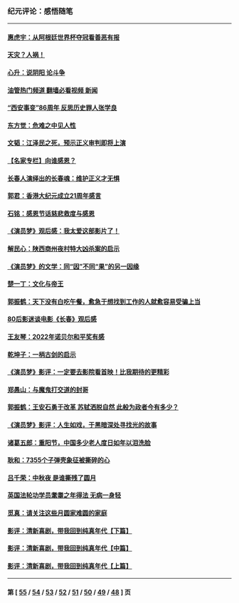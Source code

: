 ### 纪元评论：感悟随笔
---
#### [惠虎宇：从阿根廷世界杯夺冠看善恶有报](../../pages/nsc1035/n13889438.md?01080330) 
#### [天灾？人祸！](../../pages/nsc1035/n13900104.md?01080330) 
#### [心升：说阴阳 论斗争](../../pages/nsc1035/n13885189.md?01080330) 
#### [油管热门频道 翻墙必看视频 新闻](ok?01080330)
#### [“西安事变”86周年 反思历史罪人张学良](../../pages/nsc1035/n13882019.md?01080330) 
#### [东方觉：危难之中见人性](../../pages/nsc1035/n13881549.md?01080330) 
#### [文韬：江泽民之死，预示正义审判即将上演](../../pages/nsc1035/n13877698.md?01080330) 
#### [【名家专栏】向谁感恩？](../../pages/nsc1035/n13873797.md?01080330) 
#### [长春人演绎出的长春魂：维护正义才无惧](../../pages/nsc1035/n13871764.md?01080330) 
#### [郭君：香港大纪元成立21周年感言](../../pages/nsc1035/n13871269.md?01080330) 
#### [石铭：感恩节话慈悲救度与感恩](../../pages/nsc1035/n13869863.md?01080330) 
#### [《演员梦》观后感：我太爱这部影片了！](../../pages/nsc1035/n13866783.md?01080330) 
#### [解民心：陕西商州夜村特大凶杀案的启示](../../pages/nsc1035/n13865339.md?01080330) 
#### [《演员梦》的文学：同“因”不同“果”的另一因缘](../../pages/nsc1035/n13863930.md?01080330) 
#### [楚一丁：文化与帝王](../../pages/nsc1035/n13863143.md?01080330) 
#### [郭振鹤：天下没有白吃午餐，愈急于想找到工作的人就愈容易受骗上当](../../pages/nsc1035/n13860772.md?01080330) 
#### [80后影迷谈电影《长春》观后感](../../pages/nsc1035/n13852708.md?01080330) 
#### [王友琴：2022年诺贝尔和平奖有感](../../pages/nsc1035/n13848079.md?01080330) 
#### [乾坤子：一柄古剑的启示](../../pages/nsc1035/n13841954.md?01080330) 
#### [《演员梦》影评：一定要去影院看首映！比我期待的更精彩](../../pages/nsc1035/n13840865.md?01080330) 
#### [郑愚山：与魔鬼打交道的封哥](../../pages/nsc1035/n13840314.md?01080330) 
#### [郭振鹤：王安石勇于改革 苏轼洒脱自然 此般为政者今有多少？](../../pages/nsc1035/n13836901.md?01080330) 
#### [《演员梦》影评：人生如戏，于黑暗深处寻找光的故事](../../pages/nsc1035/n13832182.md?01080330) 
#### [诸葛五郎：重阳节，中国多少老人度日如年以泪洗脸](../../pages/nsc1035/n13831696.md?01080330) 
#### [耿和：7355个子弹壳象征被撕碎的心](../../pages/nsc1035/n13830612.md?01080330) 
#### [吕千荣：中秋夜 是谁撕残了圆月](../../pages/nsc1035/n13824365.md?01080330) 
#### [英国法轮功学员耄耋之年得法 无病一身轻](../../pages/nsc1035/n13821415.md?01080330) 
#### [觅真：请关注这些月圆家难圆的家庭](../../pages/nsc1035/n13817374.md?01080330) 
#### [影评：清新喜剧，带我回到纯真年代【下篇】](../../pages/nsc1035/n13806698.md?01080330) 
#### [影评：清新喜剧，带我回到纯真年代【中篇】](../../pages/nsc1035/n13806120.md?01080330) 
#### [影评：清新喜剧，带我回到纯真年代【上篇】](../../pages/nsc1035/n13805467.md?01080330) 

---
#### 第 [ [55](./55.md?01080330) / [54](./54.md?01080330) / [53](./53.md?01080330) / [52](./52.md?01080330) / [51](./51.md?01080330) / [50](./50.md?01080330) / [49](./49.md?01080330) / [48](./48.md?01080330) ] 页
